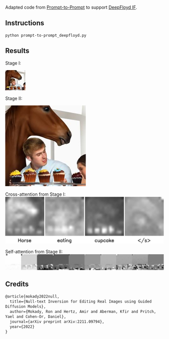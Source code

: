 Adapted code from [Prompt-to-Prompt](https://github.com/google/prompt-to-prompt) to support [DeepFloyd IF](https://github.com/deep-floyd/IF).

## Instructions

```
python prompt-to-prompt_deepfloyd.py
```

## Results

Stage I:

![horse](results/398_Horse_eating_cupcake_images_stage1.jpg)

Stage II:

![horse](results/398_Horse_eating_cupcake_images_stage2.jpg)

Cross-attention from Stage I:
![horse](results/398_Horse_eating_cupcake_cross_attention_layers_1.jpg)


Self-attention from Stage II:
![horse](results/398_Horse_eating_cupcake_self_attention_layers.jpg)


## Credits

```
@article{mokady2022null,
  title={Null-text Inversion for Editing Real Images using Guided Diffusion Models},
  author={Mokady, Ron and Hertz, Amir and Aberman, Kfir and Pritch, Yael and Cohen-Or, Daniel},
  journal={arXiv preprint arXiv:2211.09794},
  year={2022}
}

```
